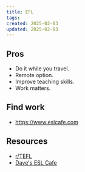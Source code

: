 ```yaml
---
title: EFL
tags: 
created: 2025-02-03
updated: 2025-02-03
---
```


## Pros

- Do it while you travel.
- Remote option.
- Improve teaching skills.
- Work matters.

## Find work

- https://www.eslcafe.com

## Resources

- [r/TEFL](https://www.reddit.com/r/TEFL/wiki/index/#wiki_getting_started)
- [Dave's ESL Cafe](https://www.eslcafe.com)
